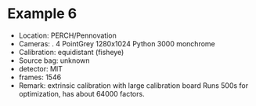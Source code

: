 # Example 6

- Location: PERCH/Pennovation
- Cameras:
   . 4 PointGrey 1280x1024 Python 3000 monchrome
- Calibration: equidistant (fisheye)
- Source bag: unknown
- detector: MIT
- frames: 1546
- Remark: extrinsic calibration with large calibration board
  Runs 500s for optimization, has about 64000 factors.


